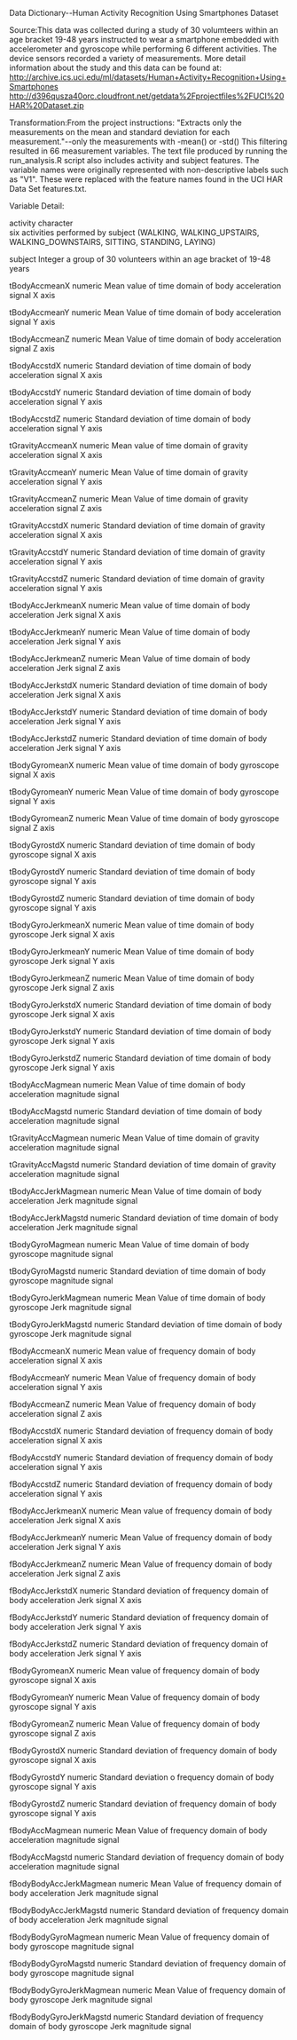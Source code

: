 Data Dictionary--Human Activity Recognition Using Smartphones Dataset		


Source:This data was collected during a study of 30 volumteers within an 
age bracket 19-48 years instructed to wear a smartphone embedded with 
accelerometer and gyroscope while performing 6 different activities. 
The device sensors recorded a variety of measurements.
More detail information about the study and this data can be found at: 
http://archive.ics.uci.edu/ml/datasets/Human+Activity+Recognition+Using+Smartphones
http://d396qusza40orc.cloudfront.net/getdata%2Fprojectfiles%2FUCI%20HAR%20Dataset.zip


Transformation:From the project instructions: "Extracts only the measurements
on the mean and standard deviation for each measurement."--only the measurements with -mean() or -std()
This filtering resulted in 66 measurement variables. The text file produced by 
running the run_analysis.R script also includes activity and subject features.
The variable names were originally represented with non-descriptive labels 
such as "V1". These were replaced with the feature names found in the 
UCI HAR Data Set features.txt. 

Variable Detail:


activity	character	
		six activities performed by subject (WALKING, WALKING_UPSTAIRS, WALKING_DOWNSTAIRS, SITTING, STANDING, LAYING)
		
subject		Integer	
		a group of 30 volunteers within an age bracket of 19-48 years
		
tBodyAccmeanX	numeric	
		Mean value of time domain of body acceleration signal X axis
		
tBodyAccmeanY	numeric
		Mean Value of time domain of body acceleration signal Y axis
		
tBodyAccmeanZ	numeric	
		Mean Value of time domain of body acceleration signal Z axis
		
tBodyAccstdX	numeric	
		Standard deviation of time domain of body acceleration signal X axis
		
tBodyAccstdY	numeric	
		Standard deviation of time domain of body acceleration signal Y axis
		
tBodyAccstdZ	numeric	
		Standard deviation of time domain of body acceleration signal Y axis
		
tGravityAccmeanX	numeric	
		Mean value of time domain of gravity acceleration signal X axis
		
tGravityAccmeanY	numeric	
		Mean Value of time domain of gravity acceleration signal Y axis
		
tGravityAccmeanZ	numeric	
		Mean Value of time domain of gravity acceleration signal Z axis
		
tGravityAccstdX	numeric	
		Standard deviation of time domain of gravity acceleration signal X axis
		
tGravityAccstdY	numeric	
		Standard deviation of time domain of gravity acceleration signal Y axis
		
tGravityAccstdZ	numeric	
		Standard deviation of time domain of gravity acceleration signal Y axis
		
tBodyAccJerkmeanX	numeric	
		Mean value of time domain of body acceleration Jerk signal X axis
		
tBodyAccJerkmeanY	numeric	
		Mean Value of time domain of body acceleration Jerk signal Y axis
		
tBodyAccJerkmeanZ	numeric	
		Mean Value of time domain of body acceleration Jerk signal Z axis
		
tBodyAccJerkstdX	numeric	
		Standard deviation of time domain of body acceleration Jerk signal X axis
		
tBodyAccJerkstdY	numeric	
		Standard deviation of time domain of body acceleration Jerk signal Y axis
		
tBodyAccJerkstdZ	numeric	
		Standard deviation of time domain of body acceleration Jerk signal Y axis
		
tBodyGyromeanX	numeric	
		Mean value of time domain of body gyroscope signal X axis
		
tBodyGyromeanY	numeric	
		Mean Value of time domain of body gyroscope signal Y axis
		
tBodyGyromeanZ	numeric	
		Mean Value of time domain of body gyroscope signal Z axis
		
tBodyGyrostdX	numeric	
		Standard deviation of time domain of body gyroscope signal X axis
		
tBodyGyrostdY	numeric	
		Standard deviation of time domain of body gyroscope signal Y axis
		
tBodyGyrostdZ	numeric	
		Standard deviation of time domain of body gyroscope signal Y axis
		
tBodyGyroJerkmeanX	numeric	
		Mean value of time domain of body gyroscope Jerk signal X axis
		
tBodyGyroJerkmeanY	numeric	
		Mean Value of time domain of body gyroscope Jerk signal Y axis
		
tBodyGyroJerkmeanZ	numeric	
		Mean Value of time domain of body gyroscope Jerk signal Z axis
		
tBodyGyroJerkstdX	numeric	
		Standard deviation of time domain of body gyroscope Jerk signal X axis
		
tBodyGyroJerkstdY	numeric	
		Standard deviation of time domain of body gyroscope Jerk signal Y axis
		
tBodyGyroJerkstdZ	numeric	
		Standard deviation of time domain of body gyroscope Jerk signal Y axis
		
tBodyAccMagmean	numeric	
		Mean Value of time domain of body acceleration magnitude signal
		
tBodyAccMagstd	numeric	
		Standard deviation of time domain of body acceleration magnitude signal 
		
tGravityAccMagmean	numeric	
		Mean Value of time domain of gravity acceleration magnitude signal
		
tGravityAccMagstd	numeric	
		Standard deviation of time domain of gravity acceleration magnitude signal 
		
tBodyAccJerkMagmean	numeric	
		Mean Value of time domain of body acceleration Jerk magnitude signal
		
tBodyAccJerkMagstd	numeric	
		Standard deviation of time domain of body acceleration Jerk magnitude signal 
		
tBodyGyroMagmean	numeric	
		Mean Value of time domain of body gyroscope magnitude signal
		
tBodyGyroMagstd	numeric	
		Standard deviation of time domain of body gyroscope magnitude signal 
		
tBodyGyroJerkMagmean	numeric	
		Mean Value of time domain of body gyroscope Jerk magnitude signal
		
tBodyGyroJerkMagstd	numeric	
		Standard deviation of time domain of body gyroscope Jerk magnitude signal 
		
fBodyAccmeanX	numeric	
		Mean value of frequency domain of body acceleration signal X axis
		
fBodyAccmeanY	numeric	
		Mean Value of frequency domain of body acceleration signal Y axis
		
fBodyAccmeanZ	numeric	
		Mean Value of frequency domain of body acceleration signal Z axis
		
fBodyAccstdX	numeric	
		Standard deviation of  frequency domain of body acceleration signal X axis
		
fBodyAccstdY	numeric	
		Standard deviation of frequency domain of body acceleration signal Y axis
		
fBodyAccstdZ	numeric	
		Standard deviation of frequency domain of body acceleration signal Y axis
		
fBodyAccJerkmeanX	numeric	
		Mean value of frequency domain of body acceleration Jerk signal X axis
		
fBodyAccJerkmeanY	numeric	
		Mean Value of frequency domain of body acceleration Jerk signal Y axis
		
fBodyAccJerkmeanZ	numeric	
		Mean Value of frequency domain of body acceleration Jerk signal Z axis
		
fBodyAccJerkstdX	numeric	
		Standard deviation of frequency domain of body acceleration Jerk signal X axis
		
fBodyAccJerkstdY	numeric	
		Standard deviation of frequency domain of body acceleration Jerk signal Y axis
		
fBodyAccJerkstdZ	numeric	
		Standard deviation of frequency domain of body acceleration Jerk signal Y axis
		
fBodyGyromeanX	numeric	
		Mean value of frequency domain of body gyroscope signal X axis
		
fBodyGyromeanY	numeric	
		Mean Value of frequency domain of body gyroscope signal Y axis
		
fBodyGyromeanZ	numeric	
		Mean Value of frequency domain of body gyroscope signal Z axis
		
fBodyGyrostdX	numeric	
		Standard deviation of frequency domain of body gyroscope signal X axis
		
fBodyGyrostdY	numeric	
		Standard deviation o frequency domain of body gyroscope signal Y axis
		
fBodyGyrostdZ	numeric	
		Standard deviation of frequency domain of body gyroscope signal Y axis
		
fBodyAccMagmean	numeric	
		Mean Value of  frequency domain of body acceleration magnitude signal
		
fBodyAccMagstd	numeric	
		Standard deviation of  frequency domain of body acceleration magnitude signal 
		
fBodyBodyAccJerkMagmean	numeric	
		Mean Value of frequency domain of body acceleration Jerk magnitude signal
		
fBodyBodyAccJerkMagstd	numeric	
		Standard deviation of frequency domain of body acceleration Jerk magnitude signal
		
fBodyBodyGyroMagmean	numeric	
		Mean Value of frequency domain of body gyroscope magnitude signal
		
fBodyBodyGyroMagstd	numeric	
		Standard deviation of frequency domain of body gyroscope magnitude signal
		
fBodyBodyGyroJerkMagmean	numeric	
		Mean Value of frequency domain of body gyroscope Jerk magnitude signal
		
fBodyBodyGyroJerkMagstd	numeric	
		Standard deviation of frequency domain of body gyroscope Jerk magnitude signal 
